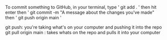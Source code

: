 To commit something to GitHub, in your terminal, type ' git add . ' then hit enter 
then ' git commit -m "A message about the changes you've made"
then ' git push origin main '


git push: you're taking what's on your computer and pushing it into the repo
git pull origin main : takes whats on the repo and pulls it into your computer